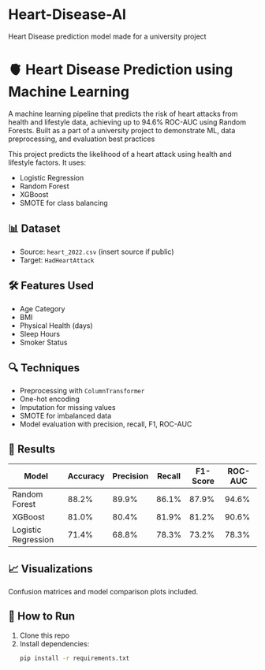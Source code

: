 # Heart-Disease-AI
Heart Disease prediction model made for a university project

# 🫀 Heart Disease Prediction using Machine Learning

A machine learning pipeline that predicts the risk of heart attacks from health and lifestyle data,
achieving up to 94.6% ROC-AUC using Random Forests.
Built as a part of a university project to demonstrate ML, data preprocessing, and evaluation best practices

This project predicts the likelihood of a heart attack using health and lifestyle factors. It uses:
- Logistic Regression
- Random Forest
- XGBoost
- SMOTE for class balancing

## 📊 Dataset
- Source: `heart_2022.csv` (insert source if public)
- Target: `HadHeartAttack`

## 🛠 Features Used
- Age Category
- BMI
- Physical Health (days)
- Sleep Hours
- Smoker Status

## 🔍 Techniques
- Preprocessing with `ColumnTransformer`
- One-hot encoding
- Imputation for missing values
- SMOTE for imbalanced data
- Model evaluation with precision, recall, F1, ROC-AUC

## 🧪 Results

| Model                | Accuracy | Precision | Recall | F1-Score | ROC-AUC |
|---------------------|----------|-----------|--------|----------|---------|
| Random Forest        | 88.2%    | 89.9%     | 86.1%  | 87.9%    | 94.6%   |
| XGBoost              | 81.0%    | 80.4%     | 81.9%  | 81.2%    | 90.6%   |
| Logistic Regression  | 71.4%    | 68.8%     | 78.3%  | 73.2%    | 78.3%   |

## 📈 Visualizations

Confusion matrices and model comparison plots included.

## 🚀 How to Run
1. Clone this repo
2. Install dependencies:
   ```bash
   pip install -r requirements.txt
